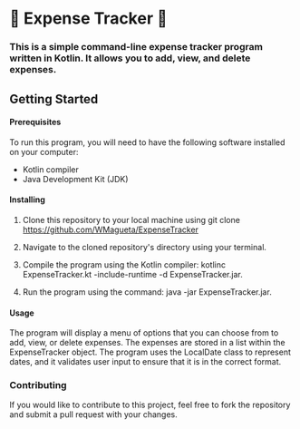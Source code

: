 #  :receipt: Expense Tracker :receipt:
### This is a simple command-line expense tracker program written in Kotlin. It allows you to add, view, and delete expenses. ###

## Getting Started 

#### Prerequisites 
To run this program, you will need to have the following software installed on your computer:
 - Kotlin compiler
 - Java Development Kit (JDK)

#### Installing 
 1. Clone this repository to your local machine using git clone https://github.com/WMagueta/ExpenseTracker

 2. Navigate to the cloned repository's directory using your terminal.

 3. Compile the program using the Kotlin compiler: kotlinc ExpenseTracker.kt -include-runtime -d ExpenseTracker.jar.

 4. Run the program using the command: java -jar ExpenseTracker.jar.

#### Usage 
The program will display a menu of options that you can choose from to add, view, or delete expenses. The expenses are stored in a list within the ExpenseTracker object. The program uses the LocalDate class to represent dates, and it validates user input to ensure that it is in the correct format.

### Contributing 
If you would like to contribute to this project, feel free to fork the repository and submit a pull request with your changes.
